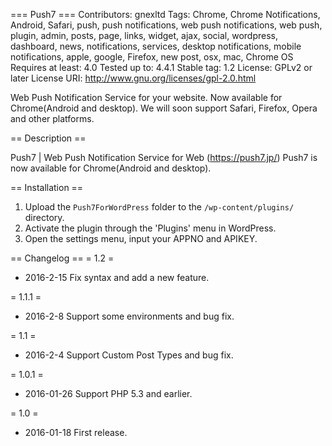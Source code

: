 === Push7 ===
Contributors: gnexltd
Tags: Chrome, Chrome Notifications, Android, Safari, push, push notifications, web push notifications, web push, plugin, admin, posts, page, links, widget, ajax, social, wordpress, dashboard, news, notifications, services, desktop notifications, mobile notifications, apple, google, Firefox, new post, osx, mac, Chrome OS
Requires at least: 4.0
Tested up to: 4.4.1
Stable tag: 1.2
License: GPLv2 or later
License URI: http://www.gnu.org/licenses/gpl-2.0.html

Web Push Notification Service for your website.
Now available for Chrome(Android and desktop).
We will soon support Safari, Firefox, Opera and other platforms.

== Description ==

Push7 | Web Push Notification Service for Web
(https://push7.jp/)
Push7 is now available for Chrome(Android and desktop).

== Installation ==

1. Upload the `Push7ForWordPress` folder to the `/wp-content/plugins/` directory.
1. Activate the plugin through the 'Plugins' menu in WordPress.
1. Open the settings menu, input your APPNO and APIKEY.

== Changelog ==
= 1.2 =
* 2016-2-15 Fix syntax and add a new feature.

= 1.1.1 =
* 2016-2-8 Support some environments and bug fix.

= 1.1 =
* 2016-2-4 Support Custom Post Types and bug fix.

= 1.0.1 =
* 2016-01-26 Support PHP 5.3 and earlier.

= 1.0 =
* 2016-01-18  First release.
